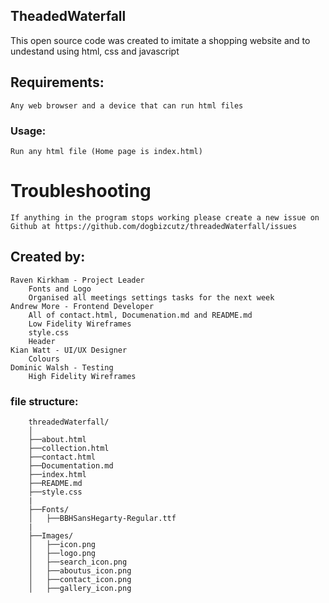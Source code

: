 ## TheadedWaterfall
This open source code was created to imitate a shopping website and to undestand using html, css and javascript

## Requirements:
    Any web browser and a device that can run html files

### Usage:
    Run any html file (Home page is index.html)

# Troubleshooting
    If anything in the program stops working please create a new issue on Github at https://github.com/dogbizcutz/threadedWaterfall/issues

## Created by:
    Raven Kirkham - Project Leader
        Fonts and Logo
        Organised all meetings settings tasks for the next week        
    Andrew More - Frontend Developer
        All of contact.html, Documenation.md and README.md
        Low Fidelity Wireframes
        style.css
        Header
    Kian Watt - UI/UX Designer
        Colours
    Dominic Walsh - Testing
        High Fidelity Wireframes

### file structure:
```
    threadedWaterfall/
    │
    ├──about.html
    ├──collection.html
    ├──contact.html
    ├──Documentation.md
    ├──index.html
    ├──README.md
    ├──style.css
    |
    ├──Fonts/
    │   ├──BBHSansHegarty-Regular.ttf
    |
    ├──Images/
    │   ├──icon.png
    │   ├──logo.png
    │   ├──search_icon.png
    │   ├──aboutus_icon.png
    │   ├──contact_icon.png
    │   ├──gallery_icon.png
```